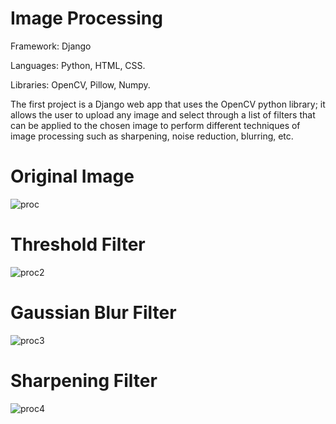 # Image Processing

Framework: Django

Languages: Python, HTML, CSS.

Libraries: OpenCV, Pillow, Numpy.

The first project is a Django web app that uses the OpenCV python library; it allows the user to upload any image and select through a list of filters that can be applied to the chosen image to perform different techniques of image processing such as sharpening, noise reduction, blurring, etc.

# Original Image
![proc](https://user-images.githubusercontent.com/51179471/176018050-861ae1e1-6fb6-4dcd-8e6b-5be1570d00e2.jpg)

# Threshold Filter
<img width="auto" alt="proc2" src="https://user-images.githubusercontent.com/51179471/176017775-220f0245-029e-4de4-9c65-8017be3b78cf.png">

# Gaussian Blur Filter
![proc3](https://user-images.githubusercontent.com/51179471/176017472-0e1df7cd-889b-4b96-87df-ae630eaae10d.png)
# Sharpening Filter
![proc4](https://user-images.githubusercontent.com/51179471/176017242-60a4d44c-c8db-4503-bbb6-19d90ea07b4e.png)
